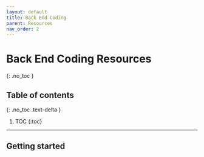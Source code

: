 ```yaml
---
layout: default
title: Back End Coding
parent: Resources
nav_order: 2
---
```


# Back End Coding Resources
{: .no_toc }

## Table of contents
{: .no_toc .text-delta }

1. TOC
{:toc}

---

## Getting started